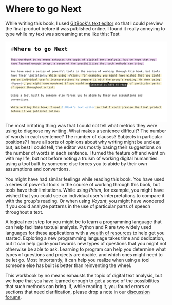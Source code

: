 # Where to go Next

While writing this book, I used [GitBook's text editor](https://www.gitbook.com/editor/osx) so that I could preview the final product before it was published online. I found it really annoying to type while my text was screaming at me like this: Test

![sentence difficulty in GitBook editor](/assets/sentence_difficulty.png)
The most irritating thing was that I could not tell what metrics they were using to diagnose my writing. What makes a sentence difficult? The number of words in each sentence? The number of clauses? Subjects in particular positions? I have all sorts of opinions about why writing might be unclear, but, as best I could tell, the editor was mostly basing their suggestions on the number of words in each sentence. I turned the feature off and went on with my life, but not before noting a truism of working digital humanities: using a tool built by someone else forces you to abide by their own assumptions and conventions. 

You might have had similar feelings while reading this book. You have used a series of powerful tools in the course of working through this book, but tools have their limitations. While using *Prism*, for example, you might have wished that you could see an individual user's interpretations to compare it with the group's reading. Or when using *Voyant*, you might have wondered if you could analyze patterns in the use of particular parts of speech throughout a text.

A logical next step for you might be to learn a programming language that can help facilitate textual analysis. Python and R are two widely used languages for these applications with a [wealth of resources](resources.html) to help get you started. Exploring a new programming language takes time and dedication, but it can help guide you towards new types of questions that you might not otherwise be able to ask. Learning to program can help you determine what types of questions and projects are doable, and which ones might need to be let go. Most importantly, it can help you realize when using a tool someone else has built is better than reinventing the wheel.

This workbook by no means exhausts the topic of digital text analysis, but we hope that you have learned enough to get a sense of the possibilities that such methods can bring. If, while reading it, you found errors or sections that need clarification, please drop a note in our [discussion forums](https://www.gitbook.com/book/bmw9t/introduction-to-text-analysis/discussions).



